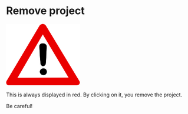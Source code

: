 # Remove project

![Remove Project](/img/misc/hazard.png)

This is always displayed in red. By clicking on it, you remove the
project. 

Be careful!
